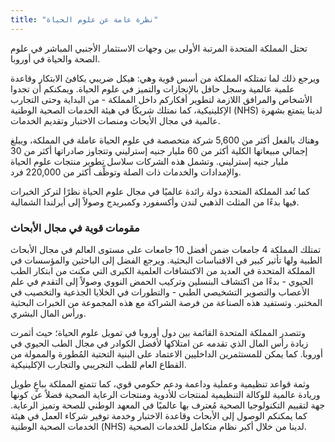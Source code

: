 ```yaml
---
title: "نظرة عامة عن علوم الحياة"
---
```

تحتل المملكة المتحدة المرتبة الأولى بين وجهات الاستثمار الأجنبي المباشر في علوم الصحة والحياة في أوروبا.

ويرجع ذلك لما تمتلكه المملكة من أسس قوية وهي: هيكل ضريبي يكافئ الابتكار وقاعدة علمية عالمية وسجل حافل بالإنجازات والتميز في علوم الحياة. ويمكنكم أن تجدوا الأشخاص والمرافق اللازمة لتطوير أفكاركم داخل المملكة - من البداية وحتى التجارب الإكلينيكية، كما نمتلك شريكًا في هيئة الخدمات الصحية الوطنية (NHS) لدينا يتمتع بشهرة عالمية في مجال الأبحاث ومنصات الاختبار وتقديم الخدمات.

وهناك بالفعل أكثر من 5,600 شركة متخصصة في علوم الحياة عاملة في المملكة، ويبلغ إجمالي مبيعاتها الكلية أكثر من 60 مليار جنيه إسترليني وتتجاوز صادراتها أكثر من 30 مليار جنيه إسترليني. وتشمل هذه الشركات سلاسل تطوير منتجات علوم الحياة والإمدادات والخدمات ذات الصلة وتوظِّف أكثر من 220,000 فرد.

كما تُعد المملكة المتحدة دولة رائدة عالميًا في مجال علوم الحياة نظرًا لتركز الخبرات فيها بدءًا من المثلث الذهبي لندن وأكسفورد وكمبريدج وصولاً إلى أيرلندا الشمالية.

### مقومات قوية في مجال الأبحاث

تمتلك المملكة 4 جامعات ضمن أفضل 10 جامعات على مستوى العالم في مجال الأبحاث الطبية ولها تأثير كبير في الاقتباسات البحثية. ويرجع الفضل إلى الباحثين والمؤسسات في المملكة المتحدة في العديد من الاكتشافات العلمية الكبرى التي مكنت من ابتكار الطب الحيوي - بدءًا من اكتشاف البنسلين وتركيب الحمض النووي وصولاً إلى التقدم في علم الأعصاب والتصوير التشخيصي الطبي - والتطورات في الخلايا الجذعية والتخصيب في المختبر. وتستفيد هذه الصناعة من فرصة الشراكة مع هذه المجموعة من الخبرات البحثية ورأس المال البشري.

وتتصدر المملكة المتحدة القائمة بين دول أوروبا في تمويل علوم الحياة؛ حيث أثمرت زيادة رأس المال الذي تقدمه عن امتلاكها لأفضل الكوادر في مجال الطب الحيوي في أوروبا. كما يمكن للمستثمرين الداخليين الاعتماد على البنية التحتية المُطورة والممولة من القطاع العام للطب التجريبي والتجارب الإكلينيكية.

وثمة قواعد تنظيمية وعملية وداعمة ودعم حكومي قوي، كما تتمتع المملكة بباعٍ طويل وريادة عالمية للوكالة التنظيمية لمنتجات للأدوية ومنتجات الرعاية الصحية فضلاً عن كونها جهة لتقييم التكنولوجيا الصحية مُعترف بها عالميًا في المعهد الوطني للصحة وتميز الرعاية. كما يمكنكم الوصول إلى الأبحاث وقاعدة الاختبار وخدمة توفير شركاء العمل في هيئة الخدمات الصحية الوطنية (NHS) لدينا من خلال أكبر نظام متكامل للخدمات الصحية.
